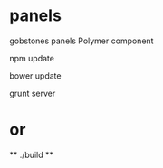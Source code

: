 # panels
gobstones panels Polymer component

npm update

bower update

grunt server

# or 

** ./build **